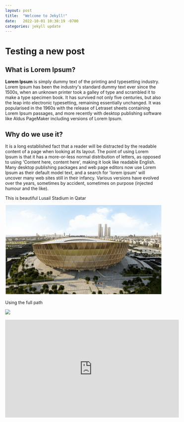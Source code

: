 ```yaml
---
layout: post
title:  "Welcome to Jekyll!"
date:   2022-10-01 10:38:19 -0700
categories: jekyll update
---
```


# Testing a new post 

## What is Lorem Ipsum?

**Lorem Ipsum** is simply dummy text of the printing and typesetting industry. Lorem Ipsum has been the industry's standard dummy text ever since the 1500s, when an unknown printer took a galley of type and scrambled it to make a type specimen book. It has survived not only five centuries, but also the leap into electronic typesetting, remaining essentially unchanged. It was popularised in the 1960s with the release of Letraset sheets containing Lorem Ipsum passages, and more recently with desktop publishing software like Aldus PageMaker including versions of Lorem Ipsum.

## Why do we use it?

It is a long established fact that a reader will be distracted by the readable content of a page when looking at its layout. The point of using Lorem Ipsum is that it has a more-or-less normal distribution of letters, as opposed to using 'Content here, content here', making it look like readable English. Many desktop publishing packages and web page editors now use Lorem Ipsum as their default model text, and a search for 'lorem ipsum' will uncover many web sites still in their infancy. Various versions have evolved over the years, sometimes by accident, sometimes on purpose (injected humour and the like).

This is beautiful Lusail Stadium in Qatar

![](../docs/assets/images/lusail-stadium.png)

Using the full path 

![](https://honghaile.github.io/docs/assets/images/lusail-stadium.png)





<iframe width="560" height="315" src="https://www.youtube.com/embed/odAMu_co9_c" title="YouTube video player" frameborder="0" allow="accelerometer; autoplay; clipboard-write; encrypted-media; gyroscope; picture-in-picture" allowfullscreen></iframe>



